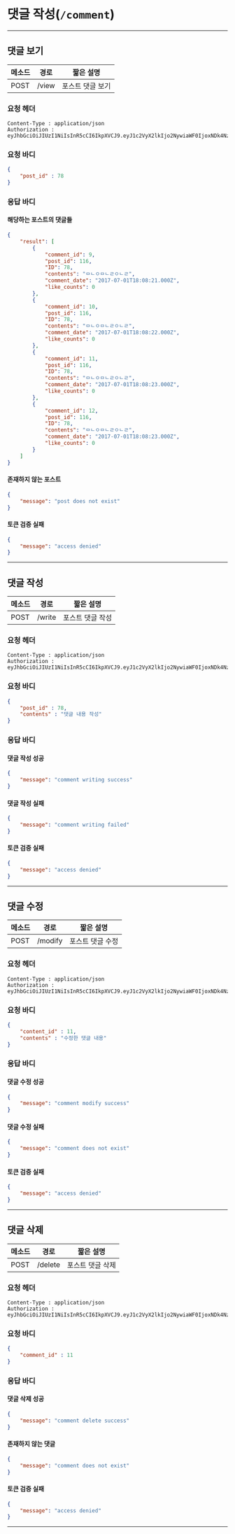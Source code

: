 # 댓글 작성(`/comment`)
---
## 댓글 보기

메소드 | 경로 | 짧은 설명
--- | --- | ---
POST | /view | 포스트 댓글 보기

### 요청 헤더
~~~
Content-Type : application/json
Authorization : eyJhbGciOiJIUzI1NiIsInR5cCI6IkpXVCJ9.eyJ1c2VyX2lkIjo2NywiaWF0IjoxNDk4Nzg1NTA3LCJleHAiOjE1MDEzNzc1MDd9.UPaZF1eLlc_6CN6VkJpPMsIT6ktbg30CpuYhTQSG80M
~~~
### 요청 바디
```json
{
	"post_id" : 78
}
```
### 응답 바디
#### 해당하는 포스트의 댓글들
```json
{
    "result": [
        {
            "comment_id": 9,
            "post_id": 116,
            "ID": 78,
            "contents": "ㅁㄴㅇㅁㄴㄹㅇㄴㄹ",
            "comment_date": "2017-07-01T18:08:21.000Z",
            "like_counts": 0
        },
        {
            "comment_id": 10,
            "post_id": 116,
            "ID": 78,
            "contents": "ㅁㄴㅇㅁㄴㄹㅇㄴㄹ",
            "comment_date": "2017-07-01T18:08:22.000Z",
            "like_counts": 0
        },
        {
            "comment_id": 11,
            "post_id": 116,
            "ID": 78,
            "contents": "ㅁㄴㅇㅁㄴㄹㅇㄴㄹ",
            "comment_date": "2017-07-01T18:08:23.000Z",
            "like_counts": 0
        },
        {
            "comment_id": 12,
            "post_id": 116,
            "ID": 78,
            "contents": "ㅁㄴㅇㅁㄴㄹㅇㄴㄹ",
            "comment_date": "2017-07-01T18:08:23.000Z",
            "like_counts": 0
        }
    ]
}
```
#### 존재하지 않는 포스트
```json
{
    "message": "post does not exist"
}
```
#### 토큰 검증 실패
```json
{
    "message": "access denied"
}
```
---
## 댓글 작성

메소드 | 경로 | 짧은 설명
--- | --- | ---
POST | /write | 포스트 댓글 작성

### 요청 헤더
~~~
Content-Type : application/json
Authorization : eyJhbGciOiJIUzI1NiIsInR5cCI6IkpXVCJ9.eyJ1c2VyX2lkIjo2NywiaWF0IjoxNDk4Nzg1NTA3LCJleHAiOjE1MDEzNzc1MDd9.UPaZF1eLlc_6CN6VkJpPMsIT6ktbg30CpuYhTQSG80M
~~~
### 요청 바디
```json
{
	"post_id" : 78,
	"contents" : "댓글 내용 작성"
}
```
### 응답 바디
#### 댓글 작성 성공
```json
{
    "message": "comment writing success"
}
```
#### 댓글 작성 실패
```json
{
    "message": "comment writing failed"
}
```
#### 토큰 검증 실패
```json
{
    "message": "access denied"
}
```
---
## 댓글 수정

메소드 | 경로 | 짧은 설명
--- | --- | ---
POST | /modify | 포스트 댓글 수정

### 요청 헤더
~~~
Content-Type : application/json
Authorization : eyJhbGciOiJIUzI1NiIsInR5cCI6IkpXVCJ9.eyJ1c2VyX2lkIjo2NywiaWF0IjoxNDk4Nzg1NTA3LCJleHAiOjE1MDEzNzc1MDd9.UPaZF1eLlc_6CN6VkJpPMsIT6ktbg30CpuYhTQSG80M
~~~
### 요청 바디
```json
{
	"content_id" : 11,
	"contents" : "수정한 댓글 내용"
}
```
### 응답 바디
#### 댓글 수정 성공
```json
{
    "message": "comment modify success"
}
```
#### 댓글 수정 실패
```json
{
    "message": "comment does not exist"
}
```
#### 토큰 검증 실패
```json
{
    "message": "access denied"
}
```
---

## 댓글 삭제

메소드 | 경로 | 짧은 설명
--- | --- | ---
POST | /delete | 포스트 댓글 삭제

### 요청 헤더
~~~
Content-Type : application/json
Authorization : eyJhbGciOiJIUzI1NiIsInR5cCI6IkpXVCJ9.eyJ1c2VyX2lkIjo2NywiaWF0IjoxNDk4Nzg1NTA3LCJleHAiOjE1MDEzNzc1MDd9.UPaZF1eLlc_6CN6VkJpPMsIT6ktbg30CpuYhTQSG80M
~~~
### 요청 바디
```json
{
	"comment_id" : 11
}
```
### 응답 바디
#### 댓글 삭제 성공
```json
{
    "message": "comment delete success"
}
```
#### 존재하지 않는 댓글
```json
{
    "message": "comment does not exist"
}
```
#### 토큰 검증 실패
```json
{
    "message": "access denied"
}
```
---
